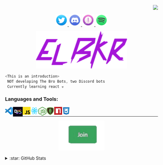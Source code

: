 <p align="right">
<img align="center" src="https://komarev.com/ghpvc/?username=elbkr&label=visits&color=ff69b4" />
</p>
<p align="center">
 
<a href="https://twitter.com/elbkrrr">
 
 <img src="images/contact/twitter.png" alt="twitter" width="40">
 
 </a>

<a href="https://discord.com/users/521311050193436682">
 
 <img src="images/contact/discord.png" alt="discord" width="40"/>
 
 </a>
   
 <a href="mailto:noocambiar@gmail.com">
 
 <img src="images/contact/mail.png" alt="mail" width="40"/>
 
 </a>
 
 <a href="https://open.spotify.com/user/6pvuvgli1so4llgc66dxjcdkd?si=0870274e1e2b4a30">
 
 <img src="images/contact/spotify.png" alt="spotify" width="40"/>
 
 </a>
   
</p>
<p align="center">
<img src="images/elbkr.png" width="300" />
 </p>

```js
<This is an introduction>
 NOT developing The Bro Bots, two Discord bots
 Currently learning react ☣️
```

### Languages and Tools:

<a href="https://code.visualstudio.com"><img align="left" alt="Visual Studio Code" width="26px" src="images/icons/vscode.png" /></a>
<a href="https://discord.js.org"><img align="left" alt="discord.js" width="32x" src="images/icons/discordjs.png" /></a>
<a href="https://developer.mozilla.org/es/docs/Web/JavaScript"><img align="left" alt="js" width="26px" src="images/icons/js.png" /></a>
<a href="https://reactjs.org"><img align="left" alt="react" width="26px" src="images/icons/react.png" /></a>
<a href="https://nodejs.org/"><img align="left" alt="node.js" width="26px" src="images/icons/nodejs.png" /></a>
<a href="https://www.mongodb.com"><img align="left" alt="mongodb" width="26px" src="images/icons/mongodb.png" /></a>
<a href="https://www.npmjs.com"><img align="left" alt="npm" width="26px" src="images/icons/npm.png" /></a>
<a href="https://developer.mozilla.org/es/docs/Web/CSS"><img align="left" alt="css" width="26px" src="images/icons/css.png" /></a> <br />

---
<p align="center">

<a href="https://discord.gg/uA2Epyg8uR">

   <img src="images/join-server.gif" alt="join server" width="150"/>

   </a>
</p>

<details align="left">
  <summary>:star: GitHub Stats</summary>
   <img align="left" alt="CodeWithSwastik's GitHub Stats" src="https://github-readme-stats.vercel.app/api?username=elbkr&show_icons=true&hide_border=true&theme=graywhite" />
</details> 
